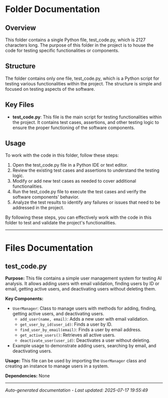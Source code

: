 # Folder Documentation

## Overview
This folder contains a single Python file, test_code.py, which is 2127 characters long. The purpose of this folder in the project is to house the code for testing specific functionalities or components.

## Structure
The folder contains only one file, test_code.py, which is a Python script for testing various functionalities within the project. The structure is simple and focused on testing aspects of the software.

## Key Files
- **test_code.py**: This file is the main script for testing functionalities within the project. It contains test cases, assertions, and other testing logic to ensure the proper functioning of the software components.

## Usage
To work with the code in this folder, follow these steps:
1. Open the test_code.py file in a Python IDE or text editor.
2. Review the existing test cases and assertions to understand the testing logic.
3. Modify or add new test cases as needed to cover additional functionalities.
4. Run the test_code.py file to execute the test cases and verify the software components' behavior.
5. Analyze the test results to identify any failures or issues that need to be addressed in the project.

By following these steps, you can effectively work with the code in this folder to test and validate the project's functionalities.

---

# Files Documentation

## test_code.py

**Purpose:** This file contains a simple user management system for testing AI analysis. It allows adding users with email validation, finding users by ID or email, getting active users, and deactivating users without deleting them.

**Key Components:**
- `UserManager`: Class to manage users with methods for adding, finding, getting active users, and deactivating users.
  - `add_user(name, email)`: Adds a new user with email validation.
  - `get_user_by_id(user_id)`: Finds a user by ID.
  - `find_user_by_email(email)`: Finds a user by email address.
  - `get_active_users()`: Retrieves all active users.
  - `deactivate_user(user_id)`: Deactivates a user without deleting.
- Example usage to demonstrate adding users, searching by email, and deactivating users.

**Usage:** This file can be used by importing the `UserManager` class and creating an instance to manage users in a system.

**Dependencies:** None

---
*Auto-generated documentation - Last updated: 2025-07-17 19:55:49*
